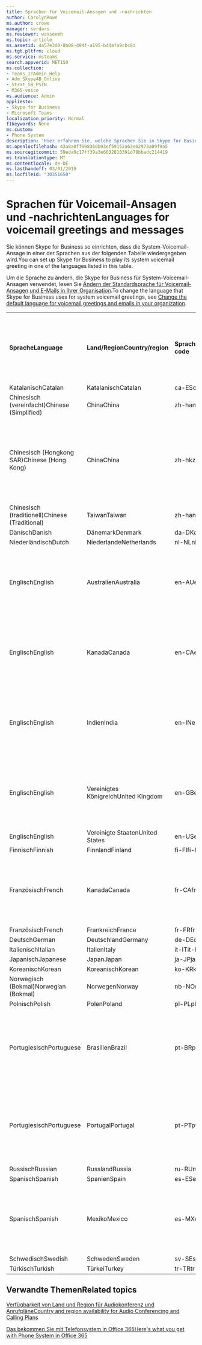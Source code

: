 ```yaml
---
title: Sprachen für Voicemail-Ansagen und -nachrichten
author: CarolynRowe
ms.author: crowe
manager: serdars
ms.reviewer: wasseemh
ms.topic: article
ms.assetid: 4a57e3d0-8b08-494f-a195-b44afa9cbc0d
ms.tgt.pltfrm: cloud
ms.service: msteams
search.appverid: MET150
ms.collection:
- Teams_ITAdmin_Help
- Adm_Skype4B_Online
- Strat_SB_PSTN
- M365-voice
ms.audience: Admin
appliesto:
- Skype for Business
- Microsoft Teams
localization_priority: Normal
f1keywords: None
ms.custom:
- Phone System
description: 'Hier erfahren Sie, welche Sprachen Sie in Skype for Business für die Standardnachrichten des Systems festlegen können. '
ms.openlocfilehash: 43a8a0ff998360b93ef59152a63e62973a09f9a5
ms.sourcegitcommit: 59eda0c17ff39a3e6632810391d78bbadc214419
ms.translationtype: MT
ms.contentlocale: de-DE
ms.lasthandoff: 03/01/2019
ms.locfileid: "30351650"
---
```

# <a name="languages-for-voicemail-greetings-and-messages"></a><span data-ttu-id="57d6e-103">Sprachen für Voicemail-Ansagen und -nachrichten</span><span class="sxs-lookup"><span data-stu-id="57d6e-103">Languages for voicemail greetings and messages</span></span>

<span data-ttu-id="57d6e-104">Sie können Skype for Business so einrichten, dass die System-Voicemail-Ansage in einer der Sprachen aus der folgenden Tabelle wiedergegeben wird.</span><span class="sxs-lookup"><span data-stu-id="57d6e-104">You can set up Skype for Business to play its system voicemail greeting in one of the languages listed in this table.</span></span>
  
<span data-ttu-id="57d6e-105">Um die Sprache zu ändern, die Skype for Business für System-Voicemail-Ansagen verwendet, lesen Sie [Ändern der Standardsprache für Voicemail-Ansagen und E-Mails in Ihrer Organisation](change-the-default-language-for-greetings-and-emails.md).</span><span class="sxs-lookup"><span data-stu-id="57d6e-105">To change the language that Skype for Business uses for system voicemail greetings, see [Change the default language for voicemail greetings and emails in your organization](change-the-default-language-for-greetings-and-emails.md).</span></span>
  
|||||||
|:-----|:-----|:-----|:-----|:-----|:-----|
|<span data-ttu-id="57d6e-106">**Sprache**</span><span class="sxs-lookup"><span data-stu-id="57d6e-106">**Language**</span></span> <br/> |<span data-ttu-id="57d6e-107">**Land/Region**</span><span class="sxs-lookup"><span data-stu-id="57d6e-107">**Country/region**</span></span> <br/> |<span data-ttu-id="57d6e-108">**Sprachcode**</span><span class="sxs-lookup"><span data-stu-id="57d6e-108">**Language code**</span></span> <br/> |<span data-ttu-id="57d6e-109">**Für Benutzer in E-Mails sichtbar?**</span><span class="sxs-lookup"><span data-stu-id="57d6e-109">**Available for a user to see it in email?**</span></span> <br/> |<span data-ttu-id="57d6e-110">**Verfügbar bei Anrufen des Benutzers?**</span><span class="sxs-lookup"><span data-stu-id="57d6e-110">**Available when the user calls in?**</span></span> <br/> |<span data-ttu-id="57d6e-111">**Transkription verfügbar?**</span><span class="sxs-lookup"><span data-stu-id="57d6e-111">**Transcription available?**</span></span> <br/> |
|<span data-ttu-id="57d6e-112">Katalanisch</span><span class="sxs-lookup"><span data-stu-id="57d6e-112">Catalan</span></span>  <br/> |<span data-ttu-id="57d6e-113">Katalanisch</span><span class="sxs-lookup"><span data-stu-id="57d6e-113">Catalan</span></span>  <br/> |<span data-ttu-id="57d6e-114">ca-ES</span><span class="sxs-lookup"><span data-stu-id="57d6e-114">ca-ES</span></span>  <br/> |<span data-ttu-id="57d6e-115">Ja</span><span class="sxs-lookup"><span data-stu-id="57d6e-115">Yes</span></span>  <br/> |<span data-ttu-id="57d6e-116">Ja</span><span class="sxs-lookup"><span data-stu-id="57d6e-116">Yes</span></span>  <br/> |<span data-ttu-id="57d6e-117">Nein</span><span class="sxs-lookup"><span data-stu-id="57d6e-117">No</span></span>  <br/> |
|<span data-ttu-id="57d6e-118">Chinesisch (vereinfacht)</span><span class="sxs-lookup"><span data-stu-id="57d6e-118">Chinese (Simplified)</span></span>  <br/> |<span data-ttu-id="57d6e-119">China</span><span class="sxs-lookup"><span data-stu-id="57d6e-119">China</span></span>  <br/> |<span data-ttu-id="57d6e-120">zh-hans</span><span class="sxs-lookup"><span data-stu-id="57d6e-120">zh-hans</span></span>  <br/> |<span data-ttu-id="57d6e-121">Ja</span><span class="sxs-lookup"><span data-stu-id="57d6e-121">Yes</span></span>  <br/> |<span data-ttu-id="57d6e-122">Ja</span><span class="sxs-lookup"><span data-stu-id="57d6e-122">Yes</span></span>  <br/> |<span data-ttu-id="57d6e-123">Ja</span><span class="sxs-lookup"><span data-stu-id="57d6e-123">Yes</span></span>  <br/> |
|<span data-ttu-id="57d6e-124">Chinesisch (Hongkong SAR)</span><span class="sxs-lookup"><span data-stu-id="57d6e-124">Chinese (Hong Kong)</span></span>  <br/> |<span data-ttu-id="57d6e-125">China</span><span class="sxs-lookup"><span data-stu-id="57d6e-125">China</span></span>  <br/> |<span data-ttu-id="57d6e-126">zh-hk</span><span class="sxs-lookup"><span data-stu-id="57d6e-126">zh-hk</span></span>  <br/> |<span data-ttu-id="57d6e-127">Ja, verwendet wird aber Chinesisch (traditionell) (zh-hant).</span><span class="sxs-lookup"><span data-stu-id="57d6e-127">Yes, but Chinese (Traditional) (zh-hant) is used.</span></span>  <br/> | <span data-ttu-id="57d6e-128">Ja</span><span class="sxs-lookup"><span data-stu-id="57d6e-128">Yes</span></span> <br/> |<span data-ttu-id="57d6e-129">Ja, verwendet wird aber Chinesisch (traditionell) (zh-hant).</span><span class="sxs-lookup"><span data-stu-id="57d6e-129">Yes, but Chinese (Traditional) (zh-hant) is used.</span></span>  <br/> |
|<span data-ttu-id="57d6e-130">Chinesisch (traditionell)</span><span class="sxs-lookup"><span data-stu-id="57d6e-130">Chinese (Traditional)</span></span>  <br/> |<span data-ttu-id="57d6e-131">Taiwan</span><span class="sxs-lookup"><span data-stu-id="57d6e-131">Taiwan</span></span>  <br/> |<span data-ttu-id="57d6e-132">zh-hant</span><span class="sxs-lookup"><span data-stu-id="57d6e-132">zh-hant</span></span>  <br/> |<span data-ttu-id="57d6e-133">Ja</span><span class="sxs-lookup"><span data-stu-id="57d6e-133">Yes</span></span>  <br/> |<span data-ttu-id="57d6e-134">Ja</span><span class="sxs-lookup"><span data-stu-id="57d6e-134">Yes</span></span>  <br/> |<span data-ttu-id="57d6e-135">Nein</span><span class="sxs-lookup"><span data-stu-id="57d6e-135">No</span></span>  <br/> |
|<span data-ttu-id="57d6e-136">Dänisch</span><span class="sxs-lookup"><span data-stu-id="57d6e-136">Danish</span></span>  <br/> |<span data-ttu-id="57d6e-137">Dänemark</span><span class="sxs-lookup"><span data-stu-id="57d6e-137">Denmark</span></span>  <br/> |<span data-ttu-id="57d6e-138">da-DK</span><span class="sxs-lookup"><span data-stu-id="57d6e-138">da-DK</span></span>  <br/> |<span data-ttu-id="57d6e-139">Ja</span><span class="sxs-lookup"><span data-stu-id="57d6e-139">Yes</span></span>  <br/> |<span data-ttu-id="57d6e-140">Ja</span><span class="sxs-lookup"><span data-stu-id="57d6e-140">Yes</span></span>  <br/> |<span data-ttu-id="57d6e-141">Nein</span><span class="sxs-lookup"><span data-stu-id="57d6e-141">No</span></span>  <br/> |
|<span data-ttu-id="57d6e-142">Niederländisch</span><span class="sxs-lookup"><span data-stu-id="57d6e-142">Dutch</span></span>  <br/> |<span data-ttu-id="57d6e-143">Niederlande</span><span class="sxs-lookup"><span data-stu-id="57d6e-143">Netherlands</span></span>  <br/> |<span data-ttu-id="57d6e-144">nl-NL</span><span class="sxs-lookup"><span data-stu-id="57d6e-144">nl-NL</span></span>  <br/> |<span data-ttu-id="57d6e-145">Ja</span><span class="sxs-lookup"><span data-stu-id="57d6e-145">Yes</span></span>  <br/> |<span data-ttu-id="57d6e-146">Ja</span><span class="sxs-lookup"><span data-stu-id="57d6e-146">Yes</span></span>  <br/> |<span data-ttu-id="57d6e-147">Nein</span><span class="sxs-lookup"><span data-stu-id="57d6e-147">No</span></span>  <br/> |
|<span data-ttu-id="57d6e-148">Englisch</span><span class="sxs-lookup"><span data-stu-id="57d6e-148">English</span></span>  <br/> |<span data-ttu-id="57d6e-149">Australien</span><span class="sxs-lookup"><span data-stu-id="57d6e-149">Australia</span></span>  <br/> |<span data-ttu-id="57d6e-150">en-AU</span><span class="sxs-lookup"><span data-stu-id="57d6e-150">en-AU</span></span>  <br/> |<span data-ttu-id="57d6e-151">Ja, verwendet wird aber Englisch (USA) (en-US).</span><span class="sxs-lookup"><span data-stu-id="57d6e-151">Yes, but US English (en-US) is used.</span></span>  <br/> |<span data-ttu-id="57d6e-152">Ja</span><span class="sxs-lookup"><span data-stu-id="57d6e-152">Yes</span></span>  <br/> |<span data-ttu-id="57d6e-153">Ja, verwendet wird aber Englisch (USA) (en-US).</span><span class="sxs-lookup"><span data-stu-id="57d6e-153">Yes, but US English (en-US) is used.</span></span>  <br/> |
|<span data-ttu-id="57d6e-154">Englisch</span><span class="sxs-lookup"><span data-stu-id="57d6e-154">English</span></span>  <br/> |<span data-ttu-id="57d6e-155">Kanada</span><span class="sxs-lookup"><span data-stu-id="57d6e-155">Canada</span></span>  <br/> |<span data-ttu-id="57d6e-156">en-CA</span><span class="sxs-lookup"><span data-stu-id="57d6e-156">en-CA</span></span>  <br/> |<span data-ttu-id="57d6e-157">Ja, verwendet wird aber Englisch (USA) (en-US).</span><span class="sxs-lookup"><span data-stu-id="57d6e-157">Yes, but US English (en-US) is used.</span></span>  <br/> |<span data-ttu-id="57d6e-158">Ja</span><span class="sxs-lookup"><span data-stu-id="57d6e-158">Yes</span></span>  <br/> |<span data-ttu-id="57d6e-159">Ja, verwendet wird aber Englisch (USA) (en-US).</span><span class="sxs-lookup"><span data-stu-id="57d6e-159">Yes, but US English (en-US) is used.</span></span>  <br/> |
|<span data-ttu-id="57d6e-160">Englisch</span><span class="sxs-lookup"><span data-stu-id="57d6e-160">English</span></span>  <br/> |<span data-ttu-id="57d6e-161">Indien</span><span class="sxs-lookup"><span data-stu-id="57d6e-161">India</span></span>  <br/> |<span data-ttu-id="57d6e-162">en-IN</span><span class="sxs-lookup"><span data-stu-id="57d6e-162">en-IN</span></span>  <br/> |<span data-ttu-id="57d6e-163">Ja, verwendet wird aber Englisch (USA) (en-US).</span><span class="sxs-lookup"><span data-stu-id="57d6e-163">Yes, but US English (en-US) is used.</span></span>  <br/> |<span data-ttu-id="57d6e-164">Ja</span><span class="sxs-lookup"><span data-stu-id="57d6e-164">Yes</span></span>  <br/> |<span data-ttu-id="57d6e-165">Ja, verwendet wird aber Englisch (USA) (en-US).</span><span class="sxs-lookup"><span data-stu-id="57d6e-165">Yes, but US English (en-US) is used.</span></span>  <br/> |
|<span data-ttu-id="57d6e-166">Englisch</span><span class="sxs-lookup"><span data-stu-id="57d6e-166">English</span></span>  <br/> |<span data-ttu-id="57d6e-167">Vereinigtes Königreich</span><span class="sxs-lookup"><span data-stu-id="57d6e-167">United Kingdom</span></span>  <br/> |<span data-ttu-id="57d6e-168">en-GB</span><span class="sxs-lookup"><span data-stu-id="57d6e-168">en-GB</span></span>  <br/> |<span data-ttu-id="57d6e-169">Ja, verwendet wird aber Englisch (USA) (en-US).</span><span class="sxs-lookup"><span data-stu-id="57d6e-169">Yes, but US English (en-US) is used.</span></span>  <br/> |<span data-ttu-id="57d6e-170">Ja</span><span class="sxs-lookup"><span data-stu-id="57d6e-170">Yes</span></span>  <br/> |<span data-ttu-id="57d6e-171">Ja, verwendet wird aber Englisch (USA) (en-US).</span><span class="sxs-lookup"><span data-stu-id="57d6e-171">Yes, but US English (en-US) is used.</span></span>  <br/> |
|<span data-ttu-id="57d6e-172">Englisch</span><span class="sxs-lookup"><span data-stu-id="57d6e-172">English</span></span>  <br/> |<span data-ttu-id="57d6e-173">Vereinigte Staaten</span><span class="sxs-lookup"><span data-stu-id="57d6e-173">United States</span></span>  <br/> |<span data-ttu-id="57d6e-174">en-US</span><span class="sxs-lookup"><span data-stu-id="57d6e-174">en-US</span></span>  <br/> |<span data-ttu-id="57d6e-175">Ja</span><span class="sxs-lookup"><span data-stu-id="57d6e-175">Yes</span></span>  <br/> |<span data-ttu-id="57d6e-176">Ja</span><span class="sxs-lookup"><span data-stu-id="57d6e-176">Yes</span></span>  <br/> |<span data-ttu-id="57d6e-177">Ja</span><span class="sxs-lookup"><span data-stu-id="57d6e-177">Yes</span></span>  <br/> |
|<span data-ttu-id="57d6e-178">Finnisch</span><span class="sxs-lookup"><span data-stu-id="57d6e-178">Finnish</span></span>  <br/> |<span data-ttu-id="57d6e-179">Finnland</span><span class="sxs-lookup"><span data-stu-id="57d6e-179">Finland</span></span>  <br/> |<span data-ttu-id="57d6e-180">fi-Fl</span><span class="sxs-lookup"><span data-stu-id="57d6e-180">fi-Fl</span></span>  <br/> |<span data-ttu-id="57d6e-181">Ja</span><span class="sxs-lookup"><span data-stu-id="57d6e-181">Yes</span></span>  <br/> |<span data-ttu-id="57d6e-182">Ja</span><span class="sxs-lookup"><span data-stu-id="57d6e-182">Yes</span></span>  <br/> |<span data-ttu-id="57d6e-183">Nein</span><span class="sxs-lookup"><span data-stu-id="57d6e-183">No</span></span>  <br/> |
|<span data-ttu-id="57d6e-184">Französisch</span><span class="sxs-lookup"><span data-stu-id="57d6e-184">French</span></span>  <br/> |<span data-ttu-id="57d6e-185">Kanada</span><span class="sxs-lookup"><span data-stu-id="57d6e-185">Canada</span></span>  <br/> |<span data-ttu-id="57d6e-186">fr-CA</span><span class="sxs-lookup"><span data-stu-id="57d6e-186">fr-CA</span></span>  <br/> |<span data-ttu-id="57d6e-187">Ja, verwendet wird aber Französisch (Frankreich) (fr-FR).</span><span class="sxs-lookup"><span data-stu-id="57d6e-187">Yes, but France French (fr-FR) is used.</span></span>  <br/> |<span data-ttu-id="57d6e-188">Ja</span><span class="sxs-lookup"><span data-stu-id="57d6e-188">Yes</span></span>  <br/> |<span data-ttu-id="57d6e-189">Ja, verwendet wird aber Französisch (Frankreich) (fr-FR).</span><span class="sxs-lookup"><span data-stu-id="57d6e-189">Yes, but France French (fr-FR) is used.</span></span>  <br/> |
|<span data-ttu-id="57d6e-190">Französisch</span><span class="sxs-lookup"><span data-stu-id="57d6e-190">French</span></span>  <br/> |<span data-ttu-id="57d6e-191">Frankreich</span><span class="sxs-lookup"><span data-stu-id="57d6e-191">France</span></span>  <br/> |<span data-ttu-id="57d6e-192">fr-FR</span><span class="sxs-lookup"><span data-stu-id="57d6e-192">fr-FR</span></span>  <br/> |<span data-ttu-id="57d6e-193">Ja</span><span class="sxs-lookup"><span data-stu-id="57d6e-193">Yes</span></span>  <br/> |<span data-ttu-id="57d6e-194">Ja</span><span class="sxs-lookup"><span data-stu-id="57d6e-194">Yes</span></span>  <br/> |<span data-ttu-id="57d6e-195">Ja</span><span class="sxs-lookup"><span data-stu-id="57d6e-195">Yes</span></span>  <br/> |
|<span data-ttu-id="57d6e-196">Deutsch</span><span class="sxs-lookup"><span data-stu-id="57d6e-196">German</span></span>  <br/> |<span data-ttu-id="57d6e-197">Deutschland</span><span class="sxs-lookup"><span data-stu-id="57d6e-197">Germany</span></span>  <br/> |<span data-ttu-id="57d6e-198">de-DE</span><span class="sxs-lookup"><span data-stu-id="57d6e-198">de-DE</span></span>  <br/> |<span data-ttu-id="57d6e-199">Ja</span><span class="sxs-lookup"><span data-stu-id="57d6e-199">Yes</span></span>  <br/> |<span data-ttu-id="57d6e-200">Ja</span><span class="sxs-lookup"><span data-stu-id="57d6e-200">Yes</span></span>  <br/> |<span data-ttu-id="57d6e-201">Ja</span><span class="sxs-lookup"><span data-stu-id="57d6e-201">Yes</span></span>  <br/> |
|<span data-ttu-id="57d6e-202">Italienisch</span><span class="sxs-lookup"><span data-stu-id="57d6e-202">Italian</span></span>  <br/> |<span data-ttu-id="57d6e-203">Italien</span><span class="sxs-lookup"><span data-stu-id="57d6e-203">Italy</span></span>  <br/> |<span data-ttu-id="57d6e-204">it-IT</span><span class="sxs-lookup"><span data-stu-id="57d6e-204">it-IT</span></span>  <br/> |<span data-ttu-id="57d6e-205">Ja</span><span class="sxs-lookup"><span data-stu-id="57d6e-205">Yes</span></span>  <br/> |<span data-ttu-id="57d6e-206">Ja</span><span class="sxs-lookup"><span data-stu-id="57d6e-206">Yes</span></span>  <br/> |<span data-ttu-id="57d6e-207">Ja</span><span class="sxs-lookup"><span data-stu-id="57d6e-207">Yes</span></span>  <br/> |
|<span data-ttu-id="57d6e-208">Japanisch</span><span class="sxs-lookup"><span data-stu-id="57d6e-208">Japanese</span></span>  <br/> |<span data-ttu-id="57d6e-209">Japan</span><span class="sxs-lookup"><span data-stu-id="57d6e-209">Japan</span></span>  <br/> |<span data-ttu-id="57d6e-210">ja-JP</span><span class="sxs-lookup"><span data-stu-id="57d6e-210">ja-JP</span></span>  <br/> |<span data-ttu-id="57d6e-211">Ja</span><span class="sxs-lookup"><span data-stu-id="57d6e-211">Yes</span></span>  <br/> |<span data-ttu-id="57d6e-212">Ja</span><span class="sxs-lookup"><span data-stu-id="57d6e-212">Yes</span></span>  <br/> |<span data-ttu-id="57d6e-213">Nein</span><span class="sxs-lookup"><span data-stu-id="57d6e-213">No</span></span>  <br/> |
|<span data-ttu-id="57d6e-214">Koreanisch</span><span class="sxs-lookup"><span data-stu-id="57d6e-214">Korean</span></span>  <br/> |<span data-ttu-id="57d6e-215">Koreanisch</span><span class="sxs-lookup"><span data-stu-id="57d6e-215">Korean</span></span>  <br/> |<span data-ttu-id="57d6e-216">ko-KR</span><span class="sxs-lookup"><span data-stu-id="57d6e-216">ko-KR</span></span>  <br/> |<span data-ttu-id="57d6e-217">Ja</span><span class="sxs-lookup"><span data-stu-id="57d6e-217">Yes</span></span>  <br/> |<span data-ttu-id="57d6e-218">Ja</span><span class="sxs-lookup"><span data-stu-id="57d6e-218">Yes</span></span>  <br/> |<span data-ttu-id="57d6e-219">Nein</span><span class="sxs-lookup"><span data-stu-id="57d6e-219">No</span></span>  <br/> |
|<span data-ttu-id="57d6e-220">Norwegisch (Bokmal)</span><span class="sxs-lookup"><span data-stu-id="57d6e-220">Norwegian (Bokmal)</span></span>  <br/> |<span data-ttu-id="57d6e-221">Norwegen</span><span class="sxs-lookup"><span data-stu-id="57d6e-221">Norway</span></span>  <br/> |<span data-ttu-id="57d6e-222">nb-NO</span><span class="sxs-lookup"><span data-stu-id="57d6e-222">nb-NO</span></span>  <br/> |<span data-ttu-id="57d6e-223">Ja</span><span class="sxs-lookup"><span data-stu-id="57d6e-223">Yes</span></span>  <br/> |<span data-ttu-id="57d6e-224">Ja</span><span class="sxs-lookup"><span data-stu-id="57d6e-224">Yes</span></span>  <br/> |<span data-ttu-id="57d6e-225">Nein</span><span class="sxs-lookup"><span data-stu-id="57d6e-225">No</span></span>  <br/> |
|<span data-ttu-id="57d6e-226">Polnisch</span><span class="sxs-lookup"><span data-stu-id="57d6e-226">Polish</span></span>  <br/> |<span data-ttu-id="57d6e-227">Polen</span><span class="sxs-lookup"><span data-stu-id="57d6e-227">Poland</span></span>  <br/> |<span data-ttu-id="57d6e-228">pl-PL</span><span class="sxs-lookup"><span data-stu-id="57d6e-228">pl-PL</span></span>  <br/> |<span data-ttu-id="57d6e-229">Ja</span><span class="sxs-lookup"><span data-stu-id="57d6e-229">Yes</span></span>  <br/> | <span data-ttu-id="57d6e-230">Ja</span><span class="sxs-lookup"><span data-stu-id="57d6e-230">Yes</span></span> <br/> |<span data-ttu-id="57d6e-231">Nein</span><span class="sxs-lookup"><span data-stu-id="57d6e-231">No</span></span>  <br/> |
|<span data-ttu-id="57d6e-232">Portugiesisch</span><span class="sxs-lookup"><span data-stu-id="57d6e-232">Portuguese</span></span>  <br/> |<span data-ttu-id="57d6e-233">Brasilien</span><span class="sxs-lookup"><span data-stu-id="57d6e-233">Brazil</span></span>  <br/> |<span data-ttu-id="57d6e-234">pt-BR</span><span class="sxs-lookup"><span data-stu-id="57d6e-234">pt-BR</span></span>  <br/> |<span data-ttu-id="57d6e-235">Ja, verwendet wird aber Portugiesisch (Portugal) (pt-PT).</span><span class="sxs-lookup"><span data-stu-id="57d6e-235">Yes, but Portugal Portuguese (pt-PT) is used.</span></span>  <br/> |<span data-ttu-id="57d6e-236">Ja</span><span class="sxs-lookup"><span data-stu-id="57d6e-236">Yes</span></span>  <br/> |<span data-ttu-id="57d6e-237">Ja</span><span class="sxs-lookup"><span data-stu-id="57d6e-237">Yes</span></span>  <br/> |
|<span data-ttu-id="57d6e-238">Portugiesisch</span><span class="sxs-lookup"><span data-stu-id="57d6e-238">Portuguese</span></span>  <br/> |<span data-ttu-id="57d6e-239">Portugal</span><span class="sxs-lookup"><span data-stu-id="57d6e-239">Portugal</span></span>  <br/> |<span data-ttu-id="57d6e-240">pt-PT</span><span class="sxs-lookup"><span data-stu-id="57d6e-240">pt-PT</span></span>  <br/> |<span data-ttu-id="57d6e-241">Ja</span><span class="sxs-lookup"><span data-stu-id="57d6e-241">Yes</span></span>  <br/> |<span data-ttu-id="57d6e-242">Ja</span><span class="sxs-lookup"><span data-stu-id="57d6e-242">Yes</span></span>  <br/> |<span data-ttu-id="57d6e-243">Ja, verwendet wird aber Portugiesisch (Brasilien) (pt-BR).</span><span class="sxs-lookup"><span data-stu-id="57d6e-243">Yes, but Brazil Portuguese (pt-BR) is used.</span></span>  <br/> |
|<span data-ttu-id="57d6e-244">Russisch</span><span class="sxs-lookup"><span data-stu-id="57d6e-244">Russian</span></span>  <br/> |<span data-ttu-id="57d6e-245">Russland</span><span class="sxs-lookup"><span data-stu-id="57d6e-245">Russia</span></span>  <br/> |<span data-ttu-id="57d6e-246">ru-RU</span><span class="sxs-lookup"><span data-stu-id="57d6e-246">ru-RU</span></span>  <br/> |<span data-ttu-id="57d6e-247">Ja</span><span class="sxs-lookup"><span data-stu-id="57d6e-247">Yes</span></span>  <br/> |<span data-ttu-id="57d6e-248">Ja</span><span class="sxs-lookup"><span data-stu-id="57d6e-248">Yes</span></span>  <br/> |<span data-ttu-id="57d6e-249">Nein</span><span class="sxs-lookup"><span data-stu-id="57d6e-249">No</span></span>  <br/> |
|<span data-ttu-id="57d6e-250">Spanisch</span><span class="sxs-lookup"><span data-stu-id="57d6e-250">Spanish</span></span>  <br/> |<span data-ttu-id="57d6e-251">Spanien</span><span class="sxs-lookup"><span data-stu-id="57d6e-251">Spain</span></span>  <br/> |<span data-ttu-id="57d6e-252">es-ES</span><span class="sxs-lookup"><span data-stu-id="57d6e-252">es-ES</span></span>  <br/> |<span data-ttu-id="57d6e-253">Ja</span><span class="sxs-lookup"><span data-stu-id="57d6e-253">Yes</span></span>  <br/> |<span data-ttu-id="57d6e-254">Ja</span><span class="sxs-lookup"><span data-stu-id="57d6e-254">Yes</span></span>  <br/> |<span data-ttu-id="57d6e-255">Ja</span><span class="sxs-lookup"><span data-stu-id="57d6e-255">Yes</span></span>  <br/> |
|<span data-ttu-id="57d6e-256">Spanisch</span><span class="sxs-lookup"><span data-stu-id="57d6e-256">Spanish</span></span>  <br/> |<span data-ttu-id="57d6e-257">Mexiko</span><span class="sxs-lookup"><span data-stu-id="57d6e-257">Mexico</span></span>  <br/> |<span data-ttu-id="57d6e-258">es-MX</span><span class="sxs-lookup"><span data-stu-id="57d6e-258">es-MX</span></span>  <br/> |<span data-ttu-id="57d6e-259">Ja, verwendet wird aber Spanisch (Spanien) (es-ES).</span><span class="sxs-lookup"><span data-stu-id="57d6e-259">Yes, but Spain Spanish (es-ES) is used.</span></span>  <br/> |<span data-ttu-id="57d6e-260">Ja</span><span class="sxs-lookup"><span data-stu-id="57d6e-260">Yes</span></span>  <br/> |<span data-ttu-id="57d6e-261">Ja, verwendet wird aber Spanisch (Spanien) (es-ES).</span><span class="sxs-lookup"><span data-stu-id="57d6e-261">Yes, but Spain Spanish (es-ES) is used.</span></span>  <br/> |
|<span data-ttu-id="57d6e-262">Schwedisch</span><span class="sxs-lookup"><span data-stu-id="57d6e-262">Swedish</span></span>  <br/> |<span data-ttu-id="57d6e-263">Schweden</span><span class="sxs-lookup"><span data-stu-id="57d6e-263">Sweden</span></span>  <br/> |<span data-ttu-id="57d6e-264">sv-SE</span><span class="sxs-lookup"><span data-stu-id="57d6e-264">sv-SE</span></span>  <br/> |<span data-ttu-id="57d6e-265">Ja</span><span class="sxs-lookup"><span data-stu-id="57d6e-265">Yes</span></span>  <br/> |<span data-ttu-id="57d6e-266">Ja</span><span class="sxs-lookup"><span data-stu-id="57d6e-266">Yes</span></span>  <br/> |<span data-ttu-id="57d6e-267">Nein</span><span class="sxs-lookup"><span data-stu-id="57d6e-267">No</span></span>  <br/> |
|<span data-ttu-id="57d6e-268">Türkisch</span><span class="sxs-lookup"><span data-stu-id="57d6e-268">Turkish</span></span>  <br/> |<span data-ttu-id="57d6e-269">Türkei</span><span class="sxs-lookup"><span data-stu-id="57d6e-269">Turkey</span></span>  <br/> |<span data-ttu-id="57d6e-270">tr-TR</span><span class="sxs-lookup"><span data-stu-id="57d6e-270">tr-TR</span></span>  <br/> |<span data-ttu-id="57d6e-271">Ja </span><span class="sxs-lookup"><span data-stu-id="57d6e-271">Yes</span></span>  <br/> |<span data-ttu-id="57d6e-272">Ja</span><span class="sxs-lookup"><span data-stu-id="57d6e-272">Yes</span></span>  <br/> |<span data-ttu-id="57d6e-273">Nein</span><span class="sxs-lookup"><span data-stu-id="57d6e-273">No</span></span>  <br/> |
   
## <a name="related-topics"></a><span data-ttu-id="57d6e-274">Verwandte Themen</span><span class="sxs-lookup"><span data-stu-id="57d6e-274">Related topics</span></span>
[<span data-ttu-id="57d6e-275">Verfügbarkeit von Land und Region für Audiokonferenz und Anrufpläne</span><span class="sxs-lookup"><span data-stu-id="57d6e-275">Country and region availability for Audio Conferencing and Calling Plans</span></span>](country-and-region-availability-for-audio-conferencing-and-calling-plans/country-and-region-availability-for-audio-conferencing-and-calling-plans.md)

[<span data-ttu-id="57d6e-276">Das bekommen Sie mit Telefonsystem in Office 365</span><span class="sxs-lookup"><span data-stu-id="57d6e-276">Here's what you get with Phone System in Office 365</span></span>](here-s-what-you-get-with-phone-system.md)
  
  
 